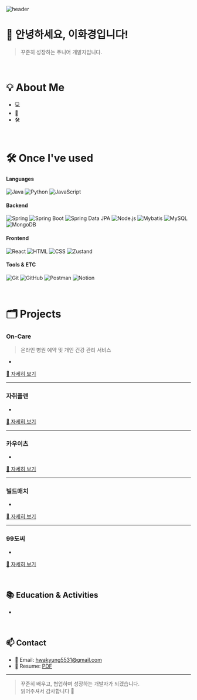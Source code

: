 ![header](https://capsule-render.vercel.app/api?type=waving&height=180&color=gradient&text=HwaKyung's%20portfolio&fontAlignY=36&fontSize=30&section=header&reversal=false&textBg=false&fontColor=FFF)

# 👋 안녕하세요, 이화경입니다!

> 꾸준히 성장하는 주니어 개발자입니다. 

<br>

# 💡 About Me

- 💻 
- 🌱
- 🛠 

<br>

# 🛠 Once I've used

#### Languages
![Java](https://img.shields.io/badge/Java-007396?style=flat&logo=java&logoColor=white)
![Python](https://img.shields.io/badge/Python-3776AB?style=flat&logo=python&logoColor=white)
![JavaScript](https://img.shields.io/badge/JavaScript-F7DF1E?style=flat&logo=javascript&logoColor=black)

#### Backend
![Spring](https://img.shields.io/badge/Spring-6DB33F?style=flat&logo=spring&logoColor=white)
![Spring Boot](https://img.shields.io/badge/Spring%20Boot-6DB33F?style=flat&logo=spring-boot&logoColor=white)
![Spring Data JPA](https://img.shields.io/badge/Spring_Data_JPA-6DB33F?style=flat)
![Node.js](https://img.shields.io/badge/Node.js-5FA04E?style=flat&logo=node.js&logoColor=white)
![Mybatis](https://img.shields.io/badge/Mybatis-59666C?style=flat)
![MySQL](https://img.shields.io/badge/MySQL-4479A1?style=flat&logo=mysql&logoColor=white)
![MongoDB](https://img.shields.io/badge/MongoDB-47A248?style=flat&logo=mongodb&logoColor=white)
#### Frontend
![React](https://img.shields.io/badge/React-61DAFB?style=flat&logo=react&logoColor=black)
![HTML](https://img.shields.io/badge/HTML5-E34F26?style=flat&logo=html5&logoColor=white)
![CSS](https://img.shields.io/badge/CSS3-1572B6?style=flat&logo=css3&logoColor=white)
![Zustand](https://img.shields.io/badge/Zustand-59666C?style=flat)

#### Tools & ETC
![Git](https://img.shields.io/badge/Git-F05032?style=flat&logo=git&logoColor=white)
![GitHub](https://img.shields.io/badge/GitHub-181717?style=flat&logo=github&logoColor=white)
![Postman](https://img.shields.io/badge/Postman-FF6C37?style=flat&logo=postman&logoColor=white)
![Notion](https://img.shields.io/badge/Notion-000000?style=flat&logo=notion&logoColor=white)

<br>

# 🗂 Projects

### On-Care
> 온라인 병원 예약 및 개인 건강 관리 서비스

- 
[🔗 자세히 보기](https://github.com/your-username/hospital-reservation)

---

### 자취플랜  
> 

- 
[🔗 자세히 보기](https://github.com/your-username/community-app)

---

### 카우이츠
>  
- 

[🔗 자세히 보기](https://github.com/your-username/community-app)

---

### 빌드매치
> 
- 
[🔗 자세히 보기](https://github.com/your-username/community-app)

---

### 99도씨  
>  
- 
[🔗 자세히 보기](https://github.com/your-username/community-app)

<br>

## 📚 Education & Activities

- 

<br>

## 📫 Contact

- 📧 Email: hwakyung5531@gmail.com
- 📁 Resume: [PDF](https://drive.google.com/file/d/1MZ9bMS_4O-UQrQ58qJOgtQ-NHqEuQhQm/view?usp=drive_link)

---

> 꾸준히 배우고, 협업하며 성장하는 개발자가 되겠습니다.  
> 읽어주셔서 감사합니다 🙏


